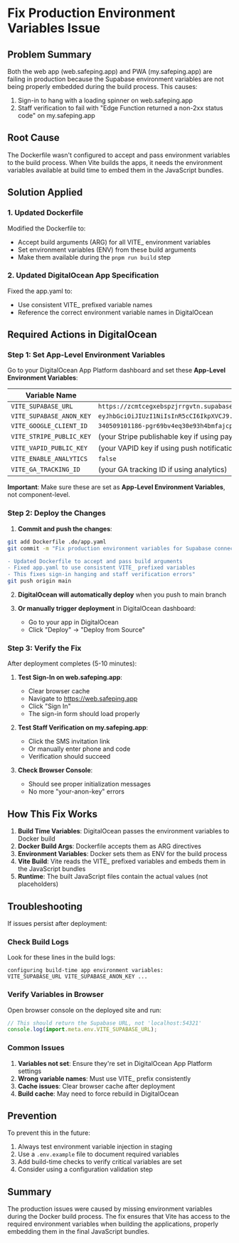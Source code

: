 # Fix Production Environment Variables Issue

## Problem Summary

Both the web app (web.safeping.app) and PWA (my.safeping.app) are failing in production because the Supabase environment variables are not being properly embedded during the build process. This causes:

1. Sign-in to hang with a loading spinner on web.safeping.app
2. Staff verification to fail with "Edge Function returned a non-2xx status code" on my.safeping.app

## Root Cause

The Dockerfile wasn't configured to accept and pass environment variables to the build process. When Vite builds the apps, it needs the environment variables available at build time to embed them in the JavaScript bundles.

## Solution Applied

### 1. Updated Dockerfile

Modified the Dockerfile to:

- Accept build arguments (ARG) for all VITE\_ environment variables
- Set environment variables (ENV) from these build arguments
- Make them available during the `pnpm run build` step

### 2. Updated DigitalOcean App Specification

Fixed the app.yaml to:

- Use consistent VITE\_ prefixed variable names
- Reference the correct environment variable names in DigitalOcean

## Required Actions in DigitalOcean

### Step 1: Set App-Level Environment Variables

Go to your DigitalOcean App Platform dashboard and set these **App-Level Environment Variables**:

| Variable Name            | Value                                                                                                                                                                                                              |
| ------------------------ | ------------------------------------------------------------------------------------------------------------------------------------------------------------------------------------------------------------------ |
| `VITE_SUPABASE_URL`      | `https://zcmtcegxebspzjrrgvtn.supabase.co`                                                                                                                                                                         |
| `VITE_SUPABASE_ANON_KEY` | `eyJhbGciOiJIUzI1NiIsInR5cCI6IkpXVCJ9.eyJpc3MiOiJzdXBhYmFzZSIsInJlZiI6InpjbXRjZWd4ZWJzcHpqcnJndnRuIiwicm9sZSI6ImFub24iLCJpYXQiOjE3NTMwNjQ4MTYsImV4cCI6MjA2ODY0MDgxNn0.A8sK6tJEiskdVLt3vT67oKtyHByMdkQVQOA5AS91zOI` |
| `VITE_GOOGLE_CLIENT_ID`  | `340509101186-pgr69bv4eq30e93h4bmfajcp4kc1c2i7.apps.googleusercontent.com`                                                                                                                                         |
| `VITE_STRIPE_PUBLIC_KEY` | (your Stripe publishable key if using payments)                                                                                                                                                                    |
| `VITE_VAPID_PUBLIC_KEY`  | (your VAPID key if using push notifications)                                                                                                                                                                       |
| `VITE_ENABLE_ANALYTICS`  | `false`                                                                                                                                                                                                            |
| `VITE_GA_TRACKING_ID`    | (your GA tracking ID if using analytics)                                                                                                                                                                           |

**Important**: Make sure these are set as **App-Level Environment Variables**, not component-level.

### Step 2: Deploy the Changes

1. **Commit and push the changes**:

```bash
git add Dockerfile .do/app.yaml
git commit -m "Fix production environment variables for Supabase connection

- Updated Dockerfile to accept and pass build arguments
- Fixed app.yaml to use consistent VITE_ prefixed variables
- This fixes sign-in hanging and staff verification errors"
git push origin main
```

2. **DigitalOcean will automatically deploy** when you push to main branch

3. **Or manually trigger deployment** in DigitalOcean dashboard:
   - Go to your app in DigitalOcean
   - Click "Deploy" → "Deploy from Source"

### Step 3: Verify the Fix

After deployment completes (5-10 minutes):

1. **Test Sign-In on web.safeping.app**:
   - Clear browser cache
   - Navigate to https://web.safeping.app
   - Click "Sign In"
   - The sign-in form should load properly

2. **Test Staff Verification on my.safeping.app**:
   - Click the SMS invitation link
   - Or manually enter phone and code
   - Verification should succeed

3. **Check Browser Console**:
   - Should see proper initialization messages
   - No more "your-anon-key" errors

## How This Fix Works

1. **Build Time Variables**: DigitalOcean passes the environment variables to Docker build
2. **Docker Build Args**: Dockerfile accepts them as ARG directives
3. **Environment Variables**: Docker sets them as ENV for the build process
4. **Vite Build**: Vite reads the VITE\_ prefixed variables and embeds them in the JavaScript bundles
5. **Runtime**: The built JavaScript files contain the actual values (not placeholders)

## Troubleshooting

If issues persist after deployment:

### Check Build Logs

Look for these lines in the build logs:

```
configuring build-time app environment variables:
VITE_SUPABASE_URL VITE_SUPABASE_ANON_KEY ...
```

### Verify Variables in Browser

Open browser console on the deployed site and run:

```javascript
// This should return the Supabase URL, not 'localhost:54321'
console.log(import.meta.env.VITE_SUPABASE_URL);
```

### Common Issues

1. **Variables not set**: Ensure they're set in DigitalOcean App Platform settings
2. **Wrong variable names**: Must use VITE\_ prefix consistently
3. **Cache issues**: Clear browser cache after deployment
4. **Build cache**: May need to force rebuild in DigitalOcean

## Prevention

To prevent this in the future:

1. Always test environment variable injection in staging
2. Use a `.env.example` file to document required variables
3. Add build-time checks to verify critical variables are set
4. Consider using a configuration validation step

## Summary

The production issues were caused by missing environment variables during the Docker build process. The fix ensures that Vite has access to the required environment variables when building the applications, properly embedding them in the final JavaScript bundles.
